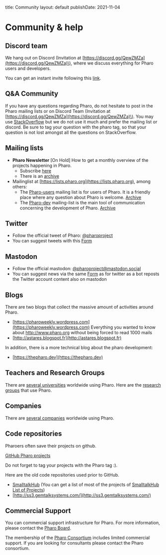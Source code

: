 title: Community
layout: default
publishDate: 2021-11-04

# Community & help


## Discord team

We hang out on Discord \(Invitation at [https://discord.gg/QewZMZa](https://discord.gg/QewZMZa)\), where we discuss everything for Pharo users and developers.

You can get an instant invite following this [link](https://discord.gg/QewZMZa).

## Q&A Community


If you have any questions regarding Pharo, do not hesitate to post in the Pharo mailing lists or on Discord Team \(Invitation at [https://discord.gg/QewZMZa](https://discord.gg/QewZMZa)\). You may use [StackOverflow](http://stackoverflow.com/tags/pharo) but we do not use it much and prefer the mailing list or discord. Be sure to tag your question with the pharo tag, so that your question is not lost amongst all the questions on StackOverflow.


## Mailing lists

- **Pharo Newsletter** [On Hold] How to get a monthly overview of the projects happening in Pharo. 
  - Subscribe [here](https://us11.list-manage.com/subscribe?u=6f667565c2569234585a7be77&id=048680a940)
  - There is an [archive](http://us11.campaign-archive1.com/home/?u=6f667565c2569234585a7be77&id=048680a940)
- Mailinglist at [https://lists.pharo.org](https://lists.pharo.org), among others:
  - The [Pharo-users](https://lists.pharo.org/list/pharo-users.lists.pharo.org) mailing list is for users of Pharo. It is a friendly place where any question about Pharo is welcome. [Archive](https://lists.pharo.org/empathy/list/pharo-users.lists.pharo.org)
  - The [Pharo-dev](https://lists.pharo.org/list/pharo-dev.lists.pharo.org) mailing-list is the main tool of communication concerning the development of Pharo. [Archive](https://lists.pharo.org/empathy/list/pharo-dev.lists.pharo.org)



## Twitter

- Follow the official tweet of Pharo: [@pharoproject](https://twitter.com/pharoproject)  
- You can suggest tweets with this [Form](https://app.apptivegrid.de/api/r/612605fabe7d991c4f888815/6183da37558280637b8cf0cd)

## Mastodon

- Follow the official mastodon: [@pharoproject@mastodon.social](https://mastodon.social/@pharoproject)
- You can suggest news via the same [Form](https://app.apptivegrid.de/api/r/612605fabe7d991c4f888815/6183da37558280637b8cf0cd) as for twitter as a bot reposts the Twitter account content also on mastodon

## Blogs

There are two blogs that collect the massive amount of activities around Pharo. 
- [https://pharoweekly.wordpress.com](https://pharoweekly.wordpress.com) Everything you wanted to know about http://www.pharo.org without being forced to read 1000 mails
- [http://astares.blogspot.fr](http://astares.blogspot.fr) 

In addition, there is a more technical blog about the pharo development:
- [https://thepharo.dev](https://thepharo.dev)



## Teachers and Research Groups

There are [several universities](Teachers) worldwide using Pharo.  Here are the [research groups](ResearchGroups) that use Pharo.

## Companies

There are [several companies](Companies) worldwide using Pharo.  

## Code repositories

Pharoers often save their projects on github.

[GitHub Pharo projects](https://github.com/topics/pharo)

Do not forget to tag your projects with the Pharo tag :).

Here are the old code repositories used prior to GitHub.
- [SmalltalkHub](http://smalltalkhub.com) \(You can get a list of most of the projects of [SmalltalkHub List of Projects](http://smalltalkhub.com/list)\)
- [http://ss3.gemtalksystems.com/](http://ss3.gemtalksystems.com/)



## Commercial Support

You can commercial support infrastructure for Pharo. For more information, please
contact the <a href="mailto:board@pharo.org">Pharo Board</a>.

The membership of the [Pharo Consortium](http://consortium.pharo.org) includes limited commercial support.
If you are looking for consultants please contact the Pharo consortium.
